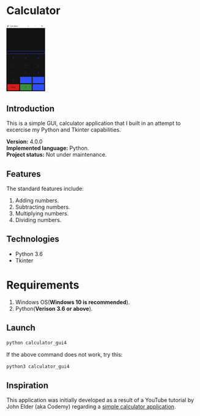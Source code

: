 # Calculator

<img width=20% src="Images/CalculatorImage.png" />

## Introduction
This is a simple GUI, calculator application that I built in an attempt to excercise my Python and Tkinter capabilities.

**Version:** 4.0.0<br>
**Implemented language:** Python.<br>
**Project status:** Not under maintenance.

## Features
The standard features include:
1. Adding numbers.
1. Subtracting numbers.
1. Multiplying numbers.
1. Dividing numbers.

## Technologies
* Python 3.6
* Tkinter

# Requirements
1. Windows OS(**Windows 10 is recommended**).
1. Python(**Verison 3.6 or above**).

## Launch
```python
python calculator_gui4
```
If the above command does not work, try this:
```python
python3 calculator_gui4
```

## Inspiration
This application was initially developed as a result of a YouTube tutorial by John Elder (aka Codemy) regarding a [simple calculator application](https://www.youtube.com/watch?v=F5PfbC5ld-Q&list=PLCC34OHNcOtoC6GglhF3ncJ5rLwQrLGnV&index=5).
